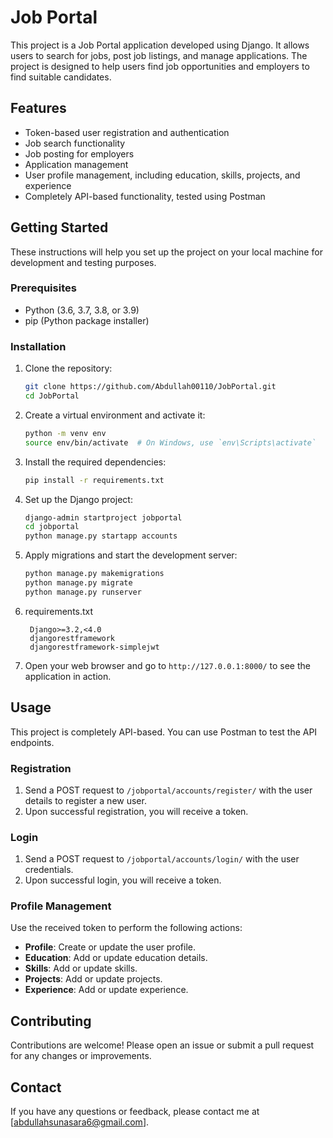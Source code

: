 # Job Portal

This project is a Job Portal application developed using Django. It allows users to search for jobs, post job listings, and manage applications. The project is designed to help users find job opportunities and employers to find suitable candidates.

## Features

- Token-based user registration and authentication
- Job search functionality
- Job posting for employers
- Application management
- User profile management, including education, skills, projects, and experience
- Completely API-based functionality, tested using Postman

## Getting Started

These instructions will help you set up the project on your local machine for development and testing purposes.

### Prerequisites

- Python (3.6, 3.7, 3.8, or 3.9)
- pip (Python package installer)

### Installation

1. Clone the repository:

    ```bash
    git clone https://github.com/Abdullah00110/JobPortal.git
    cd JobPortal
    ```

2. Create a virtual environment and activate it:

    ```bash
    python -m venv env
    source env/bin/activate  # On Windows, use `env\Scripts\activate`
    ```

3. Install the required dependencies:

    ```bash
    pip install -r requirements.txt
    ```

4. Set up the Django project:

    ```bash
    django-admin startproject jobportal
    cd jobportal
    python manage.py startapp accounts
    ```

5. Apply migrations and start the development server:

    ```bash
    python manage.py makemigrations
    python manage.py migrate
    python manage.py runserver
    ```
6. requirements.txt
   ```
    Django>=3.2,<4.0
    djangorestframework
    djangorestframework-simplejwt
   ```

7. Open your web browser and go to `http://127.0.0.1:8000/` to see the application in action.

## Usage

This project is completely API-based. You can use Postman to test the API endpoints.

### Registration

1. Send a POST request to `/jobportal/accounts/register/` with the user details to register a new user.
2. Upon successful registration, you will receive a token.

### Login

1. Send a POST request to `/jobportal/accounts/login/` with the user credentials.
2. Upon successful login, you will receive a token.

### Profile Management

Use the received token to perform the following actions:

- **Profile**: Create or update the user profile.
- **Education**: Add or update education details.
- **Skills**: Add or update skills.
- **Projects**: Add or update projects.
- **Experience**: Add or update experience.

## Contributing

Contributions are welcome! Please open an issue or submit a pull request for any changes or improvements.

## Contact

If you have any questions or feedback, please contact me at [abdullahsunasara6@gmail.com].

